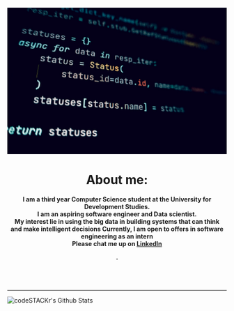 <div align="center">
</div>

 

<div align="center">
 
 ![alt text](code.jpg)

</div>
 
<div align="center">

<h1>About me:</h1>

</div>

<div align="center">

<h4>
 <P>I am a third year Computer Science student at the University for Development Studies.<br>
  I am an aspiring software engineer and Data scientist.<br>
  My interest lie in using the big data in building systems that can think <br> and make intelligent decisions 
  Currently, I am open to offers in software engineering as an intern<br>
  Please chat me up on <a href="https://www.linkedin.com/in/agere-joseph-461743197/" >LinkedIn</a> <br>
  
  .</P>

</h4>

</div>


</div>


<br />
<br />
</div>

---

<img align="left" alt="codeSTACKr's Github Stats" src="https://github-readme-stats.vercel.app/api?username=AgereJoseph1&show_icons=true&hide_border=true&count_private=true" />

<br />
<br />


[website]: https://www.linkedin.com/in/agere-joseph-461743197/
[linkedin]: https://www.linkedin.com/in/patrickattankurugu1/
